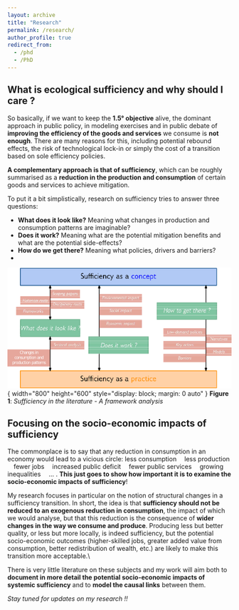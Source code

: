 ```yaml
---
layout: archive
title: "Research"
permalink: /research/
author_profile: true
redirect_from:
  - /phd
  - /PhD
---
```

## What is ecological sufficiency and why should I care ? 

So basically, if we want to keep the **1.5° objective** alive, the dominant approach in public policy, in modeling exercises and in public debate of **improving the efficiency of the goods and services** we consume is **not enough**. There are many reasons for this, including potential rebound effects, the risk of technological lock-in or simply the cost of a transition based on sole efficiency policies.

**A complementary approach is that of sufficiency**, which can be roughly summarised as a **reduction in the production and consumption** of certain goods and services to achieve mitigation. 

To put it a bit simplistically, research on sufficiency tries to answer three questions:
- **What does it look like?** Meaning what changes in production and consumption patterns are imaginable?
- **Does it work?** Meaning what are the potential mitigation benefits and what are the potential side-effects?
- **How do we get there?** Meaning what policies, drivers and barriers? 
- 
![Sufficiency in research - A Framework](/images/litreview_framework.png){ width="800" height="600" style="display: block; margin: 0 auto" }
**Figure 1**: _Sufficiency in the literature - A framework analysis_

## Focusing on the socio-economic impacts of sufficiency 

The commonplace is to say that any reduction in consumption in an economy would lead to a vicious circle: less consumption <img src="https://raw.githubusercontent.com/FortAwesome/Font-Awesome/6.x/svgs/solid/arrow-right.svg" width="10" height="10"> less production <img src="https://raw.githubusercontent.com/FortAwesome/Font-Awesome/6.x/svgs/solid/arrow-right.svg" width="10" height="10"> fewer jobs <img src="https://raw.githubusercontent.com/FortAwesome/Font-Awesome/6.x/svgs/solid/arrow-right.svg" width="10" height="10"> increased public deficit <img src="https://raw.githubusercontent.com/FortAwesome/Font-Awesome/6.x/svgs/solid/arrow-right.svg" width="10" height="10"> fewer public services <img src="https://raw.githubusercontent.com/FortAwesome/Font-Awesome/6.x/svgs/solid/arrow-right.svg" width="10" height="10"> growing inequalities <img src="https://raw.githubusercontent.com/FortAwesome/Font-Awesome/6.x/svgs/solid/arrow-right.svg" width="10" height="10"> ... . **This just goes to show how important it is to examine the socio-economic impacts of sufficiency**!

My research focuses in particular on the notion of structural changes in a sufficiency transition. In short, the idea is that **sufficiency should not be reduced to an exogenous reduction in consumption**, the impact of which we would analyse, but that this reduction is the consequence of **wider changes in the way we consume and produce**. Producing less but better quality, or less but more locally, is indeed sufficiency, but the potential socio-economic outcomes (higher-skilled jobs, greater added value from consumption, better redistribution of wealth, etc.) are likely to make this transition more acceptable.\\

There is very little literature on these subjects and my work will aim both to **document in more detail the potential socio-economic impacts of systemic sufficiency** and to **model the causal links** between them.

_Stay tuned for updates on my research !!_